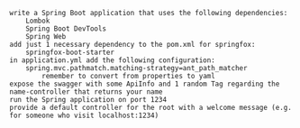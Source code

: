 
    write a Spring Boot application that uses the following dependencies:
        Lombok
        Spring Boot DevTools
        Spring Web
    add just 1 necessary dependency to the pom.xml for springfox:
        springfox-boot-starter
    in application.yml add the following configuration:
        spring.mvc.pathmatch.matching-strategy=ant_path_matcher
            remember to convert from properties to yaml
    expose the swagger with some ApiInfo and 1 random Tag regarding the name-controller that returns your name
    run the Spring application on port 1234
    provide a default controller for the root with a welcome message (e.g. for someone who visit localhost:1234)

